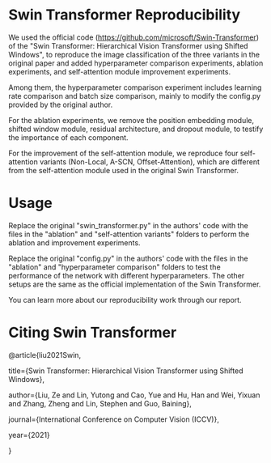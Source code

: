 # Swin Transformer Reproducibility

We used the official code (https://github.com/microsoft/Swin-Transformer) of the "Swin Transformer: Hierarchical Vision Transformer using Shifted Windows", to reproduce the image classification of the three variants in the original paper and added hyperparameter comparison experiments, ablation experiments, and self-attention module improvement experiments.

Among them, the hyperparameter comparison experiment includes learning rate comparison and batch size comparison, mainly to modify the config.py provided by the original author. 

For the ablation experiments, we remove the position embedding module, shifted window module, residual architecture, and dropout module, to testify the importance of each component.

For the improvement of the self-attention module, we reproduce four self-attention variants (Non-Local, A-SCN, Offset-Attention), which are different from the self-attention module used in the original Swin Transformer.



# Usage

Replace the original "swin_transformer.py" in the authors' code with the files in the "ablation" and "self-attention variants" folders to perform the ablation and improvement experiments.

Replace the original "config.py" in the authors' code with the files in the "ablation" and "hyperparameter comparison" folders to test the performance of the network with different hyperparameters. The other setups are the same as the official implementation of the Swin Transformer.

You can learn more about our reproducibility work through our report.



# Citing Swin Transformer

@article{liu2021Swin,

  title={Swin Transformer: Hierarchical Vision Transformer using Shifted Windows},
  
  author={Liu, Ze and Lin, Yutong and Cao, Yue and Hu, Han and Wei, Yixuan and Zhang, Zheng and Lin, Stephen and Guo, Baining},
  
  journal={International Conference on Computer Vision (ICCV)},
  
  year={2021}
  
}
